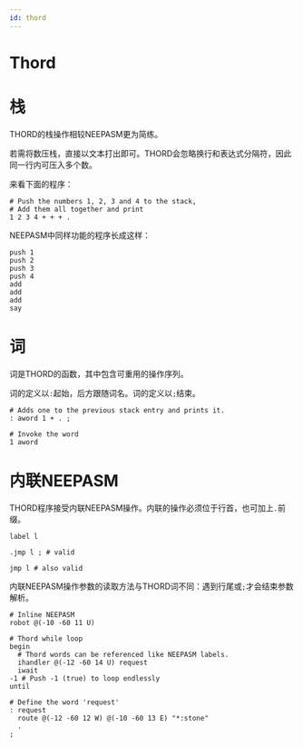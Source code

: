```yaml
---
id: thord
---
```

# Thord

# 栈

THORD的栈操作相较NEEPASM更为简练。

若需将数压栈，直接以文本打出即可。THORD会忽略换行和表达式分隔符，因此同一行内可压入多个数。

来看下面的程序：

```
# Push the numbers 1, 2, 3 and 4 to the stack,
# Add them all together and print
1 2 3 4 + + + .
```

NEEPASM中同样功能的程序长成这样：

```
push 1
push 2
push 3
push 4
add
add
add
say
```

# 词

词是THORD的函数，其中包含可重用的操作序列。

词的定义以`:`起始，后方跟随词名。词的定义以`;`结束。

```
# Adds one to the previous stack entry and prints it.
: aword 1 + . ;

# Invoke the word
1 aword
```

# 内联NEEPASM

THORD程序接受内联NEEPASM操作。内联的操作必须位于行首，也可加上`.`前缀。

```
label l

.jmp l ; # valid

jmp l # also valid
```

内联NEEPASM操作参数的读取方法与THORD词不同：遇到行尾或`;`才会结束参数解析。

```
# Inline NEEPASM
robot @(-10 -60 11 U)

# Thord while loop
begin
  # Thord words can be referenced like NEEPASM labels.
  ihandler @(-12 -60 14 U) request
  iwait
-1 # Push -1 (true) to loop endlessly 
until 

# Define the word 'request'
: request
  route @(-12 -60 12 W) @(-10 -60 13 E) "*:stone"  
  .
;
```